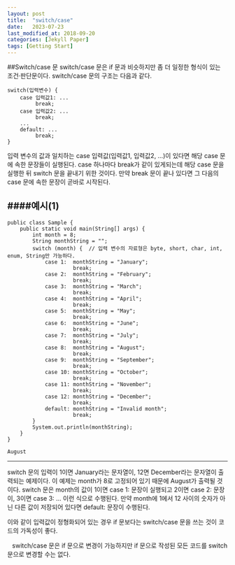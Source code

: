 ```yaml
---
layout: post
title:  "switch/case"
date:   2023-07-23
last_modified_at: 2018-09-20
categories: [Jekyll Paper]
tags: [Getting Start]
---
```

##Switch/case 문
switch/case 문은 if 문과 비슷하지만 좀 더 일정한 형식이 있는 조건·판단문이다. switch/case 문의 구조는 다음과 같다.
```
switch(입력변수) {
    case 입력값1: ...
         break;
    case 입력값2: ...
         break;
    ...
    default: ...
         break;
}
```
입력 변수의 값과 일치하는 case 입력값(입력값1, 입력값2, …)이 있다면 해당 case 문에 속한 문장들이 실행된다. case 하나마다 break가 같이 있게되는데 해당 case 문을 실행한 뒤 switch 문을 끝내기 위한 것이다. 만약 break 문이 끝나 있다면 그 다음의 case 문에 속한 문장이 곧바로 시작된다.

####예시(1)
---
```
public class Sample {
    public static void main(String[] args) {
        int month = 8;
        String monthString = "";
        switch (month) {  // 입력 변수의 자료형은 byte, short, char, int, enum, String만 가능하다.
            case 1:  monthString = "January";
                     break;
            case 2:  monthString = "February";
                     break;
            case 3:  monthString = "March";
                     break;
            case 4:  monthString = "April";
                     break;
            case 5:  monthString = "May";
                     break;
            case 6:  monthString = "June";
                     break;
            case 7:  monthString = "July";
                     break;
            case 8:  monthString = "August";
                     break;
            case 9:  monthString = "September";
                     break;
            case 10: monthString = "October";
                     break;
            case 11: monthString = "November";
                     break;
            case 12: monthString = "December";
                     break;
            default: monthString = "Invalid month";
                     break;
        }
        System.out.println(monthString);
    }
}
```


```
August
```
--- 
switch 문의 입력이 1이면 January라는 문자열이, 12면 December라는 문자열이 출력되는 예제이다. 이 예제는 month가 8로 고정되어 있기 때문에 August가 출력될 것이다. switch 문은 month의 값이 1이면 case 1: 문장이 실행되고 2이면 case 2: 문장이, 3이면 case 3: … 이런 식으로 수행된다. 만약 month에 1에서 12 사이의 숫자가 아닌 다른 값이 저장되어 있다면 default: 문장이 수행된다.

이와 같이 입력값이 정형화되어 있는 경우 if 문보다는 switch/case 문을 쓰는 것이 코드의 가독성이 좋다.

` ` switch/case 문은 if 문으로 변경이 가능하지만 if 문으로 작성된 모든 코드를 switch 문으로 변경할 수는 없다.